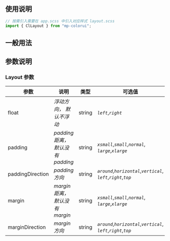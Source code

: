 ## 使用说明

```jsx
// 按需引入需要在 app.scss 中引入对应样式 layout.scss
import { ClLayout } from "mp-colorui";
```

## 一般用法

<CodeShow componentName='layout' />

## 参数说明

### Layout 参数

| 参数             | 说明                             | 类型   | 可选值                                                                  | 默认值     |
| ---------------- | -------------------------------- | ------ | ----------------------------------------------------------------------- | ---------- |
| float            | _浮动方向， 默认不浮动_          | string | _`left`_,_`right`_                                                      | -          |
| padding          | _padding 距离，默认没有 padding_ | string | _`xsmall`_,_`small`_,_`normal`_,<br />_`large`_,_`xlarge`_              | -          |
| paddingDirection | _padding 方向_                   | string | _`around`_,_`horizontal`_,_`vertical`_,<br />_`left`_,_`right`_,_`top`_ | _`around`_ |
| margin           | _margin 距离，默认没有 margin_   | string | _`xsmall`_,_`small`_,_`normal`_,<br />_`large`_,_`xlarge`_              | -          |
| marginDirection  | _margin 方向_                    | string | _`around`_,_`horizontal`_,_`vertical`_,<br />_`left`_,_`right`_,_`top`_ | _`around`_ |

<FloatPhone url="https://yinliangdream.github.io/mp-colorui-h5-demo/#/pages/components/layout/index" />
